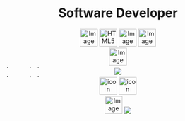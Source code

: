 <h1 align="center">Software Developer</h1>

<div align="center">
        <img src="https://avatars.githubusercontent.com/u/20243897?s=200&v=4" alt="Image ADVPL TOTVS" width="40px">
        <img src="https://upload.wikimedia.org/wikipedia/commons/thumb/3/38/HTML5_Badge.svg/512px-HTML5_Badge.svg.png?20110131171049" alt="HTML5" width="40px">
        <img src="https://upload.wikimedia.org/wikipedia/commons/thumb/d/d5/CSS3_logo_and_wordmark.svg/363px-CSS3_logo_and_wordmark.svg.png" alt="Image Css3" width="40px">
        <img src="https://upload.wikimedia.org/wikipedia/commons/thumb/d/d4/Javascript-shield.svg/397px-Javascript-shield.svg.png?20180912181046" alt="Image Javascript" width="40px">
</div> 
<div align="center">
        <img src="https://upload.wikimedia.org/wikipedia/commons/thumb/3/33/Figma-logo.svg/400px-Figma-logo.svg.png" alt="Image Figma" width="40px">
</div> 

<img src="https://ci4.googleusercontent.com/proxy/J7UPgH3sRbzrarJs7SMbuE6sWkgCT5SuUHTOO0XQtG0OZKqSzY7-M6r0vDBPnEtS3pK_AzBrTBE4mnHUi1RRDQ7PWawrdNOfRUFYC2r4-rSb1svAGTUnF2jELEGLm1YHO393JfVVVJl88iusrqBVd1sIzJjHPuAUqcyyxOpy=s0-d-e1-ft#https://images-na.ssl-images-amazon.com/images/G/01/kindle/merch/2019/CXL-1347/alexa-bar_223px-width_v2.gif" alt="bar-central" width="100%" height ="5px">

<div align="center">
        <img src= "https://github-readme-stats.vercel.app/api/top-langs/?username=viniciusdmorais&layout=compact&width=800">
</div>
 
 <img src="https://ci4.googleusercontent.com/proxy/J7UPgH3sRbzrarJs7SMbuE6sWkgCT5SuUHTOO0XQtG0OZKqSzY7-M6r0vDBPnEtS3pK_AzBrTBE4mnHUi1RRDQ7PWawrdNOfRUFYC2r4-rSb1svAGTUnF2jELEGLm1YHO393JfVVVJl88iusrqBVd1sIzJjHPuAUqcyyxOpy=s0-d-e1-ft#https://images-na.ssl-images-amazon.com/images/G/01/kindle/merch/2019/CXL-1347/alexa-bar_223px-width_v2.gif" alt="bar-central" width="100%" height ="5px">
  
<div align="center">         
        <a href="https://www.linkedin.com/in/viniciusdemoraismendes" target="_blank"><img src="https://cdn-icons-png.flaticon.com/512/3992/3992606.png" alt="icon linkedin" width="40px"></a>
        <a href="https://www.instagram.com/vinymorais_" target="_blank"><img src="https://cdn-icons-png.flaticon.com/512/2111/2111463.png" alt="icon instagram" width="40px"></a>
</div>
        <div align="center">
                <img src="https://cdn.pixabay.com/photo/2022/01/30/13/33/github-6980894_1280.png" alt="Image GitHub" width="40px">                
                <img src="https://komarev.com/ghpvc/?username=viniciusdmoais&label=PROFILE+VIEWS">
        </div>
